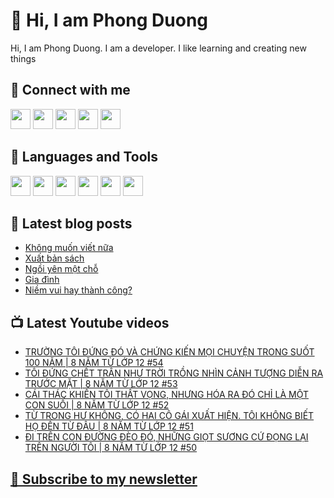 # 👋 Hi, I am Phong Duong

Hi, I am Phong Duong. I am a developer. I like learning and creating new things

## 🔗 Connect with me
[<img height="32" width="32" src="https://cdn.jsdelivr.net/npm/simple-icons@v3/icons/youtube.svg" />](https://www.youtube.com/channel/UCXykqt3V2-9bYXKWZRcH0rA)
[<img height="32" width="32" src="https://cdn.jsdelivr.net/npm/simple-icons@v3/icons/instagram.svg" />](https://www.instagram.com/phongduonglh)
[<img height="32" width="32" src="https://cdn.jsdelivr.net/npm/simple-icons@v3/icons/twitter.svg" />](https://twitter.com/phongduonglh)
[<img height="32" width="32" src="https://cdn.jsdelivr.net/npm/simple-icons@v3/icons/facebook.svg" />](https://www.facebook.com/phongduonglh)
[<img height="32" width="32" src="https://cdn.jsdelivr.net/npm/simple-icons@v3/icons/linkedin.svg" />](https://www.linkedin.com/in/phongduonglh)

## 🧰 Languages and Tools

[<img height="32" width="32" src="https://cdn.jsdelivr.net/npm/simple-icons@v3/icons/javascript.svg" />](javascript)
[<img height="32" width="32" src="https://cdn.jsdelivr.net/npm/simple-icons@v3/icons/html5.svg" />](html5)
[<img height="32" width="32" src="https://cdn.jsdelivr.net/npm/simple-icons@v3/icons/css3.svg" />](css3)
[<img height="32" width="32" src="https://cdn.jsdelivr.net/npm/simple-icons@v3/icons/node-dot-js.svg" />](nodejs)
[<img height="32" width="32" src="https://cdn.jsdelivr.net/npm/simple-icons@v3/icons/react.svg" />](react)
[<img height="32" width="32" src="https://cdn.jsdelivr.net/npm/simple-icons@v3/icons/vue-dot-js.svg" />](vue)

## 📝 Latest blog posts

<!-- BLOG-POST-LIST:START -->
- [Không muốn viết nữa](https://phongduong.dev/blog/2021/06/khong-muon-viet-nua/)
- [Xuất bản sách](https://phongduong.dev/blog/2021/06/xuat-ban-sach/)
- [Ngồi yên một chỗ](https://phongduong.dev/blog/2021/06/ngoi-yen-mot-cho/)
- [Gia đình](https://phongduong.dev/blog/2021/06/gia-dinh/)
- [Niềm vui hay thành công?](https://phongduong.dev/blog/2021/06/niem-vui-hay-thanh-cong/)
<!-- BLOG-POST-LIST:END -->

## 📺 Latest Youtube videos

<!-- YOUTUBE-VIDEO-LIST:START -->
- [TRƯỜNG TÔI ĐỨNG ĐÓ VÀ CHỨNG KIẾN MỌI CHUYỆN TRONG SUỐT 100 NĂM | 8 NĂM TỪ LỚP 12 #54](https://www.youtube.com/watch?v=A-pCGsXjRlI)
- [TÔI ĐỨNG CHẾT TRÂN NHƯ TRỜI TRỒNG NHÌN CẢNH TƯỢNG DIỄN RA TRƯỚC MẶT | 8 NĂM TỪ LỚP 12 #53](https://www.youtube.com/watch?v=iKT4DMEyKCo)
- [CÁI THÁC KHIẾN TÔI THẤT VỌNG, NHƯNG HÓA RA ĐÓ CHỈ LÀ MỘT CON SUỐI | 8 NĂM TỪ LỚP 12 #52](https://www.youtube.com/watch?v=x3vZA7wW_-I)
- [TỪ TRONG HƯ KHÔNG, CÓ HAI CÔ GÁI XUẤT HIỆN. TÔI KHÔNG BIẾT HỌ ĐẾN TỪ ĐÂU | 8 NĂM TỪ LỚP 12 #51](https://www.youtube.com/watch?v=lT3eqGDBvcE)
- [ĐI TRÊN CON ĐƯỜNG ĐÈO ĐÓ, NHỮNG GIỌT SƯƠNG CỨ ĐỌNG LẠI TRÊN NGƯỜI TÔI | 8 NĂM TỪ LỚP 12 #50](https://www.youtube.com/watch?v=Q2vjeJsGy9o)
<!-- YOUTUBE-VIDEO-LIST:END -->

## [💌 Subscribe to my newsletter](https://koogio.substack.com/)
